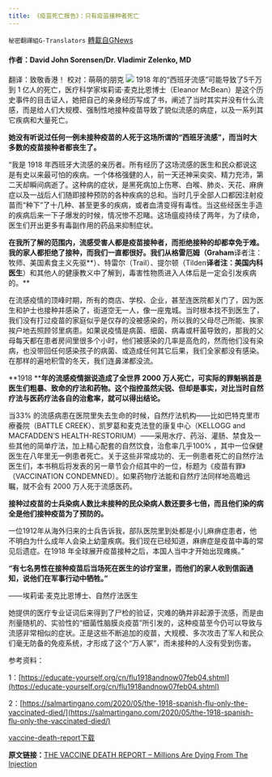 ```yaml
---
title: 《疫苗死亡报告》：只有疫苗接种者死亡
---
```

`秘密翻譯組G-Translators` [轉載自GNews](https://gnews.org/zh-hans/1558761/)

#### 作者：David John Sorensen/Dr. Vladimir Zelenko, MD
翻译：致敬香港！
校对：萌萌的朋克
![](https://assets.gnews.org/wp-content/uploads/2021/09/cover-vaccine-death-report-1.jpg)
1918 年的“西班牙流感”可能导致了5千万到 1 亿人的死亡，医疗科学家埃莉诺·麦克比恩博士（Eleanor McBean）是这个历史事件的目击证人，她把自己的亲身经历写成了书，阐述了当时其实并没有什么流感，而是给人们大规模、强制性地接种疫苗导致了貌似流感的病症，以及一系列其它疾病和大量死亡。

**她没有听说过任何一例未接种疫苗的人死于这场所谓的“西班牙流感”，而当时大多数的疫苗接种者都丧生了。**

“我是 1918 年西班牙大流感的亲历者。所有经历了这场流感的医生和民众都说这是有史以来最可怕的疾病。一个体格强健的人，前一天还神采奕奕、精力充沛，第二天却瞬间病逝了。这种病的症状，是黑死病加上伤寒、白喉、肺炎、天花、麻痹症以及一战后人们随即接种预防的各种疾病的总和。当时几乎全部人口都因注射疫苗而“种下”了十几种、甚至更多的疾病，或者血清变得有毒性。当这些经医生手造的疾病后来一下子爆发的时候，情况惨不忍睹。这场瘟疫持续了两年，为了续命，医生们开出更多有毒副作用的药品来抑制症状。

**在我所了解的范围内，流感受害人都是疫苗接种者，而拒绝接种的却都幸免于难。我的家人都拒绝了接种，而我们一直都很好。我们从格雷厄姆（Graham**译者注：牧师、美国素食主义先驱**）、特雷尔（Trail）、提尔顿（Tilden**译者注：美国内科医生**）和其他人的健康教义中了解到，毒害性物质进入人体后是一定会引发疾病的。**

在流感疫情的顶峰时期，所有的商店、学校、企业，甚至连医院都关门了，因为医生和护士也接种并感染了，街道空无一人，像一座鬼城。当时根本找不到医生了，我们没有打过疫苗的家庭似乎是仅存的没被感染的，所以我的父母尽己所能、挨家挨户地去照顾邻里病患。如果说疫情是病菌、细菌、病毒或杆菌导致的，那我的父母每天都在患者房间里很多个小时，他们被感染的几率是高危的，然而他们没有染病，也没带回任何感染孩子的病菌、或造成任何其它后果，我们全家都没有感染。在那样的遍地积雪的冬天，我们连鼻涕都没流。

**1918 ****年的流感疫情据说造成了全世界 2000 万人死亡，可实际的罪魁祸首是医生们粗暴、致命的疗法和药物。这个指控虽然尖锐、但却是事实，对比当时自然疗法与医药疗法各自的治愈率，就可以得出结论。**

当33% 的流感病患在医院里失去生命的时候，自然疗法机构——比如巴特克里市療養院（BATTLE CREEK）、凯罗葛和麦克法登的康复中心（KELLOGG and MACFADDEN’S HEALTH-RESTORIUM）——采用水疗、药浴、灌肠、禁食及一些其他的简单疗法，加上精心配套的自然饮食，治愈率几乎100% ，其中一位保健医生在八年里无一例患者死亡。关于这些非常成功的、无一例患者死亡的自然疗法医生们，本书稍后将发表的另一章节会介绍其中的一位，标题为《疫苗有罪》（VACCINATION CONDEMNED）。如果药物疗法能和自然疗法同样地高瞻远瞩，就不会有 2000 万人死于流感医药。

**接种过疫苗的士兵染病人数比未接种的民众染病人数还要多七倍，而且他们染的病全是他们接种疫苗为了预防的。**

一位1912年从海外归来的士兵告诉我，部队医院里到处都是小儿麻痹症患者，他不明白为什么成年人会染上幼童疾病。我们现在已经知道，麻痹症是疫苗中毒的常见后遗症。在1918 年全球展开疫苗接种之后，本国人当中才开始出现瘫痪。”

**“有七名男性在接种疫苗后当场死在医生的诊疗室里，而他们的家人收到信函通知，说他们在军事行动中牺牲。”**

——埃莉诺·麦克比恩博士、自然疗法医生

她提供的医疗专业证词后来得到了尸检的验证，灾难的确并非起源于流感，而是由剂量随机的、实验性的“细菌性脑膜炎疫苗”所引发的，这种疫苗至今仍可以导致与流感非常相似的症状。正是这些不断追加的疫苗，大规模、多次攻击了军人和民众们毫无防备的免疫系统，才形成了这个“万人冢”，而未接种的人没有受到伤害。

参考资料：

1：[https://educate-yourself.org/cn/flu1918andnow07feb04.shtml](https://educate-yourself.org/cn/flu1918andnow07feb04.shtml)

2：[https://salmartingano.com/2020/05/the-1918-spanish-flu-only-the-vaccinated-died/](https://salmartingano.com/2020/05/the-1918-spanish-flu-only-the-vaccinated-died/)

[vaccine-death-report](https://assets.gnews.org/wp-content/uploads/2021/09/vaccine-death-report.pdf)[下载](https://assets.gnews.org/wp-content/uploads/2021/09/vaccine-death-report.pdf)

**原文链接：**[THE VACCINE DEATH REPORT – Millions Are Dying From The Injection](https://www.stopworldcontrol.com/report/)
